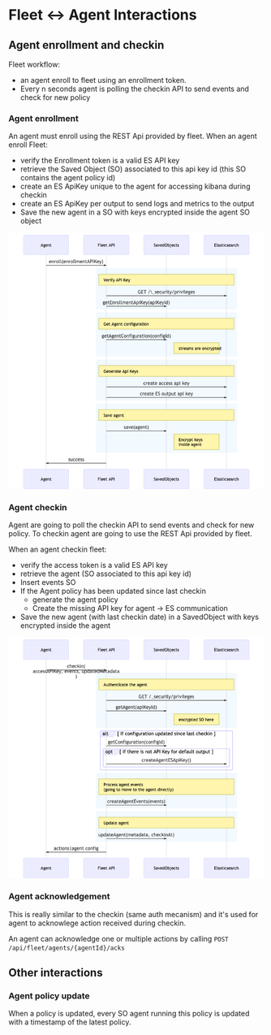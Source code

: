 # Fleet <-> Agent Interactions

## Agent enrollment and checkin

Fleet workflow:

- an agent enroll to fleet using an enrollment token.
- Every n seconds agent is polling the checkin API to send events and check for new policy

### Agent enrollment

An agent must enroll using the REST Api provided by fleet.
When an agent enroll Fleet:

- verify the Enrollment token is a valid ES API key
- retrieve the Saved Object (SO) associated to this api key id (this SO contains the agent policy id)
- create an ES ApiKey unique to the agent for accessing kibana during checkin
- create an ES ApiKey per output to send logs and metrics to the output
- Save the new agent in a SO with keys encrypted inside the agent SO object

![](schema/agent_enroll.png)

### Agent checkin

Agent are going to poll the checkin API to send events and check for new policy. To checkin agent are going to use the REST Api provided by fleet.

When an agent checkin fleet:

- verify the access token is a valid ES API key
- retrieve the agent (SO associated to this api key id)
- Insert events SO
- If the Agent policy has been updated since last checkin
  - generate the agent policy
  - Create the missing API key for agent -> ES communication
- Save the new agent (with last checkin date) in a SavedObject with keys encrypted inside the agent

![](schema/agent_checkin.png)

### Agent acknowledgement

This is really similar to the checkin (same auth mecanism) and it's used for agent to acknowlege action received during checkin.

An agent can acknowledge one or multiple actions by calling `POST /api/fleet/agents/{agentId}/acks`

## Other interactions

### Agent policy update

When a policy is updated, every SO agent running this policy is updated with a timestamp of the latest policy.
